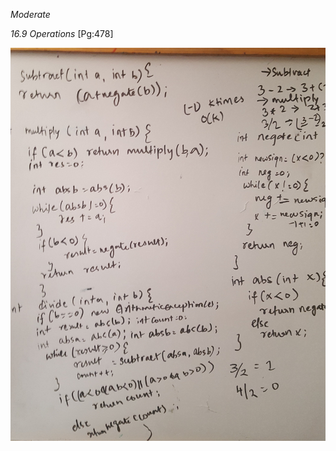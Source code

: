 *Moderate*

*16.9 Operations* [Pg:478]

![Image](https://github.com/Miraarchana/codingpractice/blob/master/16.9Operations.jpg)
